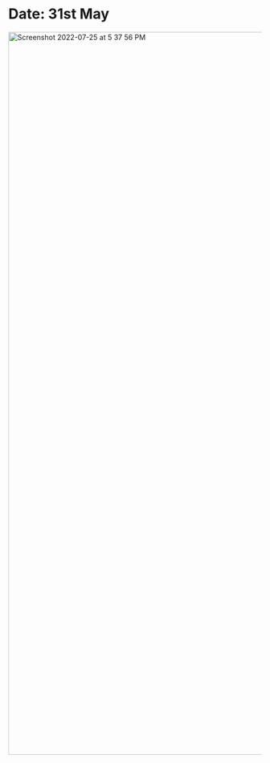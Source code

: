 # Date: 31st May

<img width="1440" alt="Screenshot 2022-07-25 at 5 37 56 PM" src="https://user-images.githubusercontent.com/105705517/180774253-355b55db-50aa-4a0e-aca5-67044299db32.png">
